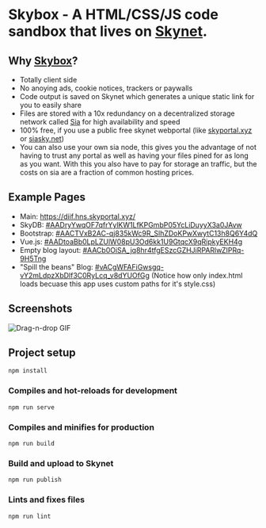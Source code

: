# Skybox - A HTML/CSS/JS code sandbox that lives on [Skynet](https://siasky.net/).

## Why [Skybox](https://diif.hns.skyportal.xyz/)?
- Totally client side
- No anoying ads, cookie notices, trackers or paywalls
- Code output is saved on Skynet which generates a unique static link for you to easily share
- Files are stored with a 10x redundancy on a decentralized storage network called [Sia](https://sia.tech/) for high availability and speed
- 100% free, if you use a public free skynet webportal (like [skyportal.xyz](https://skyportal.xyz/) or [siasky.net](https://siasky.net/))
- You can also use your own sia node, this gives you the advantage of not having to trust any portal as well as having your files pined for as long as you want. With this you also have to pay for storage an traffic, but the costs on sia are a fraction of common hosting prices.

## Example Pages
- Main: https://diif.hns.skyportal.xyz/
- SkyDB: [#AADryYwqOF7qfrYylKW1LfKPGmbP05YcLiDuyyX3a0JAvw](https://diif.hns.skyportal.xyz/#AADryYwqOF7qfrYylKW1LfKPGmbP05YcLiDuyyX3a0JAvw)
- Bootstrap: [#AACTVxB2AC-qj835kWc9R_SlhZDoKPwXwytC13h8Q6Y4dQ](https://diif.hns.skyportal.xyz/#AACTVxB2AC-qj835kWc9R_SlhZDoKPwXwytC13h8Q6Y4dQ)
- Vue.js: [#AADtoaBb0LpLZUlW08pU3Od6kk1U9GtqcX9qRipkyEKH4g](https://diif.hns.skyportal.xyz/#AADtoaBb0LpLZUlW08pU3Od6kk1U9GtqcX9qRipkyEKH4g)
- Empty blog layout: [#AACb0OiSA_jq8hr4tfgESzcGZHJiRPARlwZIPRq-9H5Tng](https://diif.hns.skyportal.xyz/#AACb0OiSA_jq8hr4tfgESzcGZHJiRPARlwZIPRq-9H5Tng)
- "Spill the beans" Blog: [#vACgWFAFiGwsgq-vY2mLdpzXbDlf3C0RyLcq_v8dYUOfGg](https://diif.hns.skyportal.xyz/#vACgWFAFiGwsgq-vY2mLdpzXbDlf3C0RyLcq_v8dYUOfGg) (Notice how only index.html loads becuase this app uses custom paths for it's style.css)

## Screenshots

![Drag-n-drop GIF](https://skyportal.xyz/_Ai5gBpPLgbeAk0PV4QCOIrGNFRZZxS2XCf8-yUT7AxAIw/)

## Project setup
`npm install`

### Compiles and hot-reloads for development
`npm run serve`

### Compiles and minifies for production
`npm run build`

### Build and upload to Skynet
`npm run publish`

### Lints and fixes files
`npm run lint`
